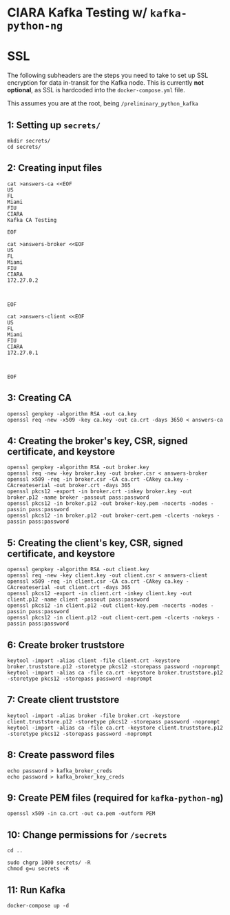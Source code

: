 # CIARA Kafka Testing w/ `kafka-python-ng`

# SSL

The following subheaders are the steps you need to take to set up SSL encryption for data in-transit for the Kafka node. This is currently **not optional**, as SSL is hardcoded into the `docker-compose.yml` file.

This assumes you are at the root, being `/preliminary_python_kafka`

## 1: Setting up `secrets/`

```
mkdir secrets/
cd secrets/
```

## 2: Creating input files

```
cat >answers-ca <<EOF
US
FL
Miami
FIU
CIARA
Kafka CA Testing

EOF
```
```
cat >answers-broker <<EOF
US
FL
Miami
FIU
CIARA
172.27.0.2



EOF
```
```
cat >answers-client <<EOF
US
FL
Miami
FIU
CIARA
172.27.0.1



EOF
```
## 3: Creating CA

```
openssl genpkey -algorithm RSA -out ca.key
openssl req -new -x509 -key ca.key -out ca.crt -days 3650 < answers-ca
```

## 4: Creating the broker's key, CSR, signed certificate, and keystore

```
openssl genpkey -algorithm RSA -out broker.key
openssl req -new -key broker.key -out broker.csr < answers-broker
openssl x509 -req -in broker.csr -CA ca.crt -CAkey ca.key -CAcreateserial -out broker.crt -days 365
openssl pkcs12 -export -in broker.crt -inkey broker.key -out broker.p12 -name broker -passout pass:password
openssl pkcs12 -in broker.p12 -out broker-key.pem -nocerts -nodes -passin pass:password
openssl pkcs12 -in broker.p12 -out broker-cert.pem -clcerts -nokeys -passin pass:password
```

## 5: Creating the client's key, CSR, signed certificate, and keystore

```
openssl genpkey -algorithm RSA -out client.key
openssl req -new -key client.key -out client.csr < answers-client
openssl x509 -req -in client.csr -CA ca.crt -CAkey ca.key -CAcreateserial -out client.crt -days 365
openssl pkcs12 -export -in client.crt -inkey client.key -out client.p12 -name client -passout pass:password
openssl pkcs12 -in client.p12 -out client-key.pem -nocerts -nodes -passin pass:password
openssl pkcs12 -in client.p12 -out client-cert.pem -clcerts -nokeys -passin pass:password
```

## 6: Create broker truststore

```
keytool -import -alias client -file client.crt -keystore broker.truststore.p12 -storetype pkcs12 -storepass password -noprompt
keytool -import -alias ca -file ca.crt -keystore broker.truststore.p12 -storetype pkcs12 -storepass password -noprompt
```

## 7: Create client truststore

```
keytool -import -alias broker -file broker.crt -keystore client.truststore.p12 -storetype pkcs12 -storepass password -noprompt
keytool -import -alias ca -file ca.crt -keystore client.truststore.p12 -storetype pkcs12 -storepass password -noprompt
```

## 8: Create password files

```
echo password > kafka_broker_creds
echo password > kafka_broker_key_creds
```

## 9: Create PEM files (required for `kafka-python-ng`)

```
openssl x509 -in ca.crt -out ca.pem -outform PEM
```

## 10: Change permissions for `/secrets`

```
cd ..

sudo chgrp 1000 secrets/ -R
chmod g=u secrets -R
```

## 11: Run Kafka

```
docker-compose up -d
```
